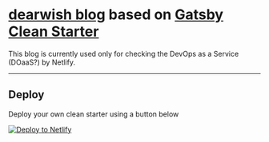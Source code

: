 # [dearwish blog](http://organist-walrus-85075.netlify.com/) based on [Gatsby Clean Starter](https://github.com/brianstone/gatsby-starter-clean)

This blog is currently used only for checking the DevOps as a Service (DOaaS?) by Netlify.

---

## Deploy

Deploy your own clean starter using a button below

[![Deploy to Netlify](https://www.netlify.com/img/deploy/button.svg)](https://app.netlify.com/start/deploy?repository=https://github.com/brianstone/gatsby-starter-clean)


